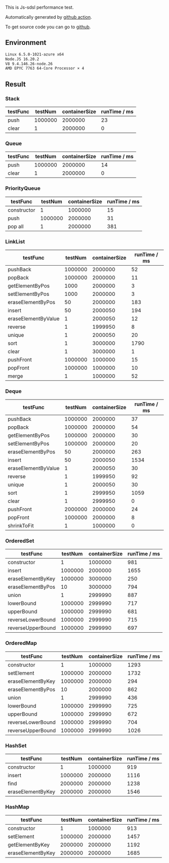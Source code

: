 This is Js-sdsl performance test.

Automatically generated by [github action](https://github.com/js-sdsl/js-sdsl/actions/workflows/build.yml).

To get source code you can go to [github](https://github.com/js-sdsl/js-sdsl/tree/main/performance).

## Environment

```bash
Linux 6.5.0-1021-azure x64
Node.JS 16.20.2
V8 9.4.146.26-node.26
AMD EPYC 7763 64-Core Processor × 4
```

## Result

### Stack

| testFunc                | testNum                 | containerSize           | runTime / ms            |
|-------------------------|-------------------------|-------------------------|-------------------------|
| push                    | 1000000                 | 2000000                 | 23                      |
| clear                   | 1                       | 2000000                 | 0                       |

### Queue

| testFunc                | testNum                 | containerSize           | runTime / ms            |
|-------------------------|-------------------------|-------------------------|-------------------------|
| push                    | 1000000                 | 2000000                 | 14                      |
| clear                   | 1                       | 2000000                 | 0                       |

### PriorityQueue

| testFunc                | testNum                 | containerSize           | runTime / ms            |
|-------------------------|-------------------------|-------------------------|-------------------------|
| constructor             | 1                       | 1000000                 | 15                      |
| push                    | 1000000                 | 2000000                 | 31                      |
| pop all                 | 1                       | 2000000                 | 381                     |

### LinkList

| testFunc                | testNum                 | containerSize           | runTime / ms            |
|-------------------------|-------------------------|-------------------------|-------------------------|
| pushBack                | 1000000                 | 2000000                 | 52                      |
| popBack                 | 1000000                 | 2000000                 | 11                      |
| getElementByPos         | 1000                    | 2000000                 | 3                       |
| setElementByPos         | 1000                    | 2000000                 | 3                       |
| eraseElementByPos       | 50                      | 2000000                 | 183                     |
| insert                  | 50                      | 2000050                 | 194                     |
| eraseElementByValue     | 1                       | 2000050                 | 12                      |
| reverse                 | 1                       | 1999950                 | 8                       |
| unique                  | 1                       | 2000050                 | 20                      |
| sort                    | 1                       | 3000000                 | 1790                    |
| clear                   | 1                       | 3000000                 | 1                       |
| pushFront               | 1000000                 | 1000000                 | 15                      |
| popFront                | 1000000                 | 1000000                 | 10                      |
| merge                   | 1                       | 1000000                 | 52                      |

### Deque

| testFunc                | testNum                 | containerSize           | runTime / ms            |
|-------------------------|-------------------------|-------------------------|-------------------------|
| pushBack                | 1000000                 | 2000000                 | 37                      |
| popBack                 | 1000000                 | 2000000                 | 54                      |
| getElementByPos         | 1000000                 | 2000000                 | 30                      |
| setElementByPos         | 1000000                 | 2000000                 | 20                      |
| eraseElementByPos       | 50                      | 2000000                 | 263                     |
| insert                  | 50                      | 2000050                 | 1534                    |
| eraseElementByValue     | 1                       | 2000050                 | 30                      |
| reverse                 | 1                       | 1999950                 | 92                      |
| unique                  | 1                       | 2000050                 | 30                      |
| sort                    | 1                       | 2999950                 | 1059                    |
| clear                   | 1                       | 2999950                 | 0                       |
| pushFront               | 2000000                 | 2000000                 | 24                      |
| popFront                | 1000000                 | 2000000                 | 8                       |
| shrinkToFit             | 1                       | 1000000                 | 0                       |

### OrderedSet

| testFunc                | testNum                 | containerSize           | runTime / ms            |
|-------------------------|-------------------------|-------------------------|-------------------------|
| constructor             | 1                       | 1000000                 | 981                     |
| insert                  | 1000000                 | 2000000                 | 1655                    |
| eraseElementByKey       | 1000000                 | 3000000                 | 250                     |
| eraseElementByPos       | 10                      | 3000000                 | 794                     |
| union                   | 1                       | 2999990                 | 887                     |
| lowerBound              | 1000000                 | 2999990                 | 717                     |
| upperBound              | 1000000                 | 2999990                 | 681                     |
| reverseLowerBound       | 1000000                 | 2999990                 | 715                     |
| reverseUpperBound       | 1000000                 | 2999990                 | 697                     |

### OrderedMap

| testFunc                | testNum                 | containerSize           | runTime / ms            |
|-------------------------|-------------------------|-------------------------|-------------------------|
| constructor             | 1                       | 1000000                 | 1293                    |
| setElement              | 1000000                 | 2000000                 | 1732                    |
| eraseElementByKey       | 1000000                 | 2000000                 | 294                     |
| eraseElementByPos       | 10                      | 2000000                 | 862                     |
| union                   | 1                       | 2999990                 | 436                     |
| lowerBound              | 1000000                 | 2999990                 | 725                     |
| upperBound              | 1000000                 | 2999990                 | 672                     |
| reverseLowerBound       | 1000000                 | 2999990                 | 704                     |
| reverseUpperBound       | 1000000                 | 2999990                 | 1026                    |

### HashSet

| testFunc                | testNum                 | containerSize           | runTime / ms            |
|-------------------------|-------------------------|-------------------------|-------------------------|
| constructor             | 1                       | 1000000                 | 919                     |
| insert                  | 1000000                 | 2000000                 | 1116                    |
| find                    | 2000000                 | 2000000                 | 1238                    |
| eraseElementByKey       | 2000000                 | 2000000                 | 1546                    |

### HashMap

| testFunc                | testNum                 | containerSize           | runTime / ms            |
|-------------------------|-------------------------|-------------------------|-------------------------|
| constructor             | 1                       | 1000000                 | 913                     |
| setElement              | 1000000                 | 2000000                 | 1457                    |
| getElementByKey         | 2000000                 | 2000000                 | 1192                    |
| eraseElementByKey       | 2000000                 | 2000000                 | 1685                    |

